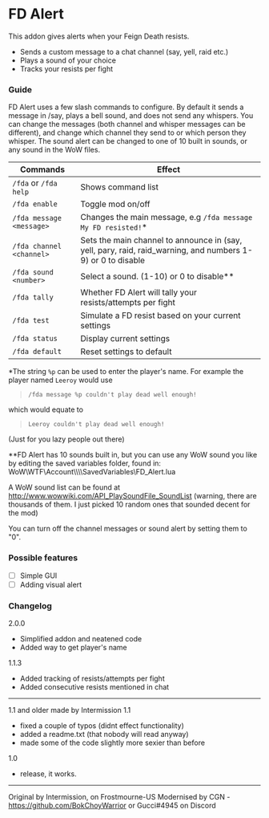 

# FD Alert

This addon gives alerts when your Feign Death resists. 
- Sends a custom message to a chat channel (say, yell, raid etc.)
- Plays a sound of your choice
- Tracks your resists per fight

### Guide
FD Alert uses a few slash commands to configure. By default it sends a message in /say, plays a bell sound, and does not send any whispers. You can change the messages (both channel and whisper messages can be different), and change which channel they send to or which person they whisper. The sound alert can be changed to one of 10 built in sounds, or any sound in the WoW files.

Commands | Effect
-----------|------------
`/fda` or `/fda help` | Shows command list
`/fda enable` | Toggle mod on/off
`/fda message <message>` | Changes the main message, e.g `/fda message My FD resisted!`*
`/fda channel <channel>` | Sets the main channel to announce in (say, yell, pary, raid, raid_warning, and numbers 1-9) or 0 to disable
`/fda sound <number>` | Select a sound. (1-10) or 0 to disable**
`/fda tally` | Whether FD Alert will tally your resists/attempts per fight
`/fda test` | Simulate a FD resist based on your current settings
`/fda status` | Display current settings
`/fda default` | Reset settings to default


*The string `%p` can be used to enter the player's name. For example the player named `Leeroy` would use 
>`/fda message %p couldn't play dead well enough!` 

which would equate to
>`Leeroy couldn't play dead well enough!`

(Just for you lazy people out there)

**FD Alert has 10 sounds built in, but you can use any WoW sound you like by editing the saved variables folder, found in: WoW\WTF\Account\\<account>\\<server>\\<character>\SavedVariables\FD_Alert.lua

A WoW sound list can be found at http://www.wowwiki.com/API_PlaySoundFile_SoundList (warning, there are thousands of them. I just picked 10 random ones that sounded decent for the mod)

You can turn off the channel messages or sound alert by setting them to "0".

### Possible features

- [ ] Simple GUI
- [ ] Adding visual alert
  
### Changelog
2.0.0
- Simplified addon and neatened code
- Added way to get player's name

1.1.3
- Added tracking of resists/attempts per fight
- Added consecutive resists mentioned in chat

----------------------------------

1.1 and older made by Intermission
1.1
- fixed a couple of typos (didnt effect functionality)
- added a readme.txt (that nobody will read anyway)
- made some of the code slightly more sexier than before

1.0
- release, it works.
----------------------------------
Original by Intermission, on Frostmourne-US
Modernised by CGN - https://github.com/BokChoyWarrior or Gucci#4945 on Discord
